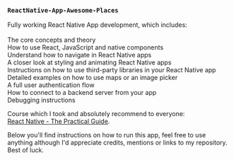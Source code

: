 ### `ReactNative-App-Awesome-Places`

Fully working React Native App development, which includes:<br>
<br>
The core concepts and theory<br>
How to use React, JavaScript and native components<br>
Understand how to navigate in React Native apps<br>
A closer look at styling and animating React Native apps<br>
Instructions on how to use third-party libraries in your React Native app<br>
Detailed examples on how to use maps or an image picker<br>
A full user authentication flow<br>
How to connect to a backend server from your app<br>
Debugging instructions<br>

Course which I took and absolutely recommend to everyone:<br>
[React Native - The Practical Guide](https://www.udemy.com/react-native-the-practical-guide).

Below you'll find instructions on how to run this app, feel free to use anything although I'd appreciate credits, mentions or links to my repository. Best of luck.
